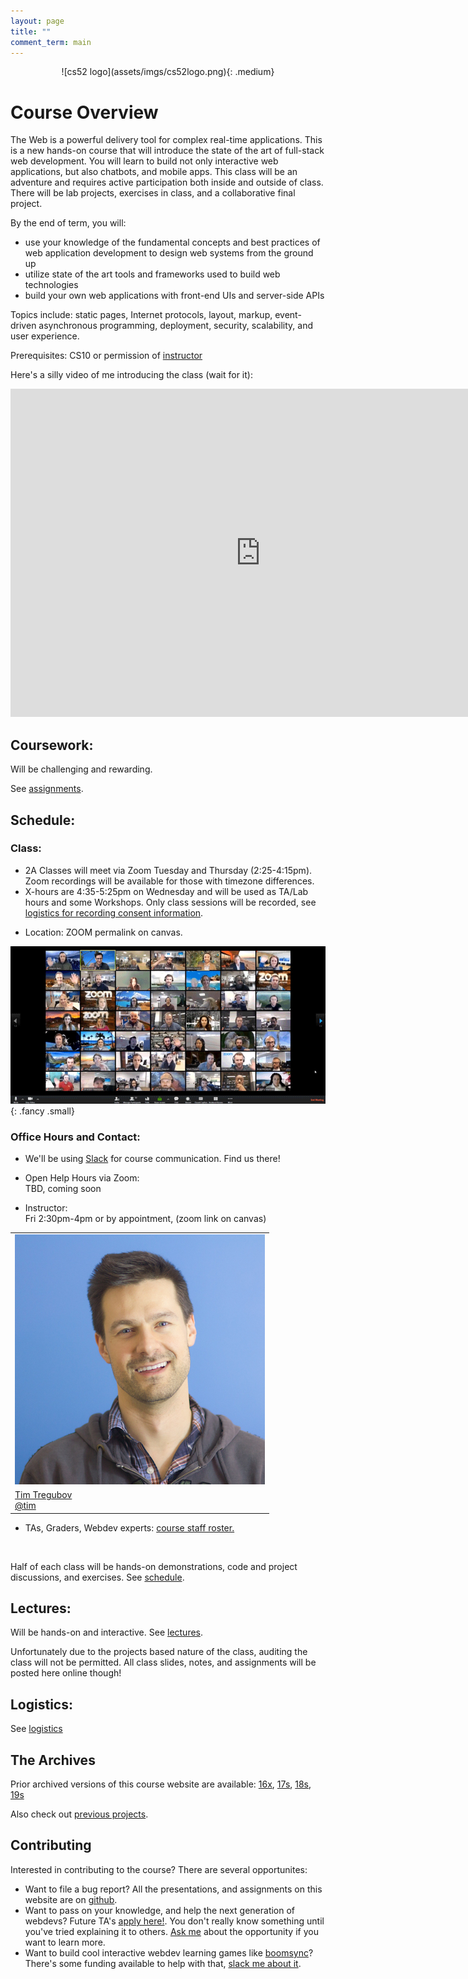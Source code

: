 ```yaml
---
layout: page
title: ""
comment_term: main
---
```



<div markdown="1" style="text-align:center">
![cs52 logo](assets/imgs/cs52logo.png){: .medium}
</div>

# Course Overview

The Web is a powerful delivery tool for complex real-time applications. This is a new hands-on course that will introduce the state of the art of full-stack web development. You will learn to build not only interactive web applications, but also chatbots, and mobile apps. This class will be an adventure and requires active participation both inside and outside of class. There will be lab projects, exercises in class, and a collaborative final project.

By the end of term, you will:

* use your knowledge of the fundamental concepts and best practices of web application development to design web systems from the ground up
* utilize state of the art tools and frameworks used to build web technologies
* build your own web applications with front-end UIs and server-side APIs

Topics include: static pages, Internet protocols, layout, markup, event-driven asynchronous programming, deployment, security, scalability, and user experience.

Prerequisites: CS10 or permission of [instructor](mailto:tim@cs.dartmouth.edu)

Here's a silly video of me introducing the class (wait for it):
<iframe scrolling='no' frameborder='0' style='width: 800px; height: 525px; border:0;' src='https://dartmouth.techsmithrelay.com/connector/embed/index/tqVy' webkitallowfullscreen mozallowfullscreen allowfullscreen></iframe>

## Coursework:

Will be challenging and rewarding.

See [assignments](/assignments).

## Schedule:

### Class:

<!-- * 2A Classes will meet Tuesday and Thursday (2:25-4:15pm).<br> -->
* 2A Classes will meet via Zoom Tuesday and Thursday (2:25-4:15pm). Zoom recordings will be available for those with timezone differences.<br>
* X-hours are 4:35-5:25pm on Wednesday and will be used as TA/Lab hours and some Workshops. Only class sessions will be recorded, see [logistics for recording consent information](http://localhost:4000/logistics/#video-recording). <br>
<!-- * Location: LSC 200 -->
* Location: ZOOM permalink on canvas.


![](assets/imgs/zoom.gif){: .fancy .small}

### Office Hours and Contact:

* We'll be using [Slack](https://cs52-dartmouth.slack.com) for course communication. Find us there!

* Open Help Hours via Zoom: <br>
  TBD, coming soon
  <!-- Mon 4-6pm: Sudikoff 213<br>
  Mon 8-10pm: Carson 61<br> -->
  <!-- Weds 4:35-5:25 (when there is no official x-hour): LSC 200<br> -->
  <!-- Thurs 7:30-9:30 pm: Carson 61<br>
  Sun 6-9 pm: Carson 61<br> -->

* Instructor:<br>
  Fri 2:30pm-4pm or by appointment, (zoom link on canvas)
  <!-- Fri 11am-1pm; or by appointment in Sudikoff 219/007 -->

<table>
  <tr>
    <td>
      <img class="profile fancy" src="assets/imgs/tt_profile.jpg" />
    </td>
  </tr>
  <tr>
    <td>
      <a href="mailto:tim@cs.dartmouth.edu">Tim Tregubov</a><br>
      <a href="https://cs52-dartmouth.slack.com/messages/@tim/">@tim</a>
    </td>
  </tr>
</table>

* TAs, Graders, Webdev experts: <a href="https://www.notion.so/cs52/877dd17791a94bc38f930884a068ab73?v=f655aefd18424e0291ff0960fb724696" target="_blank">course staff roster.</a>

<br>


<div class="rtable rtable--5cols" style="display:none;">

<!-- <div class="rtable rtable--5cols"> -->

  <div style="order:1;" class="rtable-cell"><img class="profile fancy" src="assets/imgs/jiachen.jpg"/></div>
  <div style="order:2;" class="rtable-cell"><a href="mailto:jiachen.jiang.20@dartmouth.edu">Jiachen Jiang</a><br><a href="https://cs52-dartmouth.slack.com/messages/@jcjiang/">@jcjiang</a></div>
  <div style="order:3;" class="rtable-cell"><br></div>

  <div style="order:4;" class="rtable-cell"><img class="profile fancy" src="assets/imgs/kitten.jpg"/></div>
  <div style="order:5;" class="rtable-cell"><a href="mailto:tbd@dartmouth.edu">tbd</a><br><a href="https://cs52-dartmouth.slack.com/messages/@tbd/">@tbd</a></div>
  <div style="order:6;" class="rtable-cell"><br></div>

  <div style="order:7;" class="rtable-cell"><img class="profile fancy" src="assets/imgs/kitten.jpg"/></div>
  <div style="order:8;" class="rtable-cell"><a href="mailto:tbd@dartmouth.edu">tbd</a><br><a href="https://cs52-dartmouth.slack.com/messages/@tbd/">@tbd</a></div>
  <div style="order:9;" class="rtable-cell"><br></div>

  <div style="order:10;" class="rtable-cell"><img class="profile fancy" src="assets/imgs/annie.jpg"/></div>
  <div style="order:11;" class="rtable-cell"><a href="mailto:yichen.ke.19@dartmouth.edu">Annie Ke</a><br><a href="https://cs52-dartmouth.slack.com/messages/@annieke/">@annieke</a></div>



  <div style="order:1;" class="rtable-cell"><img class="profile fancy" src="assets/imgs/kitten.jpg"/></div>
  <div style="order:2;" class="rtable-cell"><a href="mailto:tbd@dartmouth.edu">tbd</a><br><a href="https://cs52-dartmouth.slack.com/messages/@tbd/">@tbd</a></div>
  <div style="order:3;" class="rtable-cell"><br></div>

  <div style="order:4;" class="rtable-cell"><img class="profile fancy" src="assets/imgs/kitten.jpg"/></div>
  <div style="order:5;" class="rtable-cell"><a href="mailto:tbd@dartmouth.edu">tbd</a><br><a href="https://cs52-dartmouth.slack.com/messages/@tbd/">@tbd</a></div>
  <div style="order:6;" class="rtable-cell"><br></div>

  <div style="order:7;" class="rtable-cell"><img class="profile fancy" src="assets/imgs/kitten.jpg"/></div>
  <div style="order:8;" class="rtable-cell"><a href="mailto:tbd@dartmouth.edu">tbd</a><br><a href="https://cs52-dartmouth.slack.com/messages/@tbd/">@tbd</a></div>
  <div style="order:9;" class="rtable-cell"><br></div>

  <div style="order:10;" class="rtable-cell"><img class="profile fancy" src="assets/imgs/barry.jpg"/></div>
  <div style="order:11;" class="rtable-cell"><a href="mailto:barry.a.yang.18@dartmouth.edu">Barry Yang</a><br><a href="https://cs52-dartmouth.slack.com/messages/@barryyang/">@barryyang</a></div>



  <div style="order:1;" class="rtable-cell"><img class="profile fancy" src="assets/imgs/kitten.jpg"/></div>
  <div style="order:2;" class="rtable-cell"><a href="mailto:tbd@dartmouth.edu">tbd</a><br><a href="https://cs52-dartmouth.slack.com/messages/@tbd/">@tbd</a></div>
  <div style="order:3;" class="rtable-cell"><br></div>

  <div style="order:4;" class="rtable-cell"><img class="profile fancy" src="assets/imgs/kitten.jpg"/></div>
  <div style="order:5;" class="rtable-cell"><a href="mailto:tbd@dartmouth.edu">tbd</a><br><a href="https://cs52-dartmouth.slack.com/messages/@tbd/">@tbd</a></div>
  <div style="order:6;" class="rtable-cell"><br></div>

  <div style="order:7;" class="rtable-cell"><img class="profile fancy" src="assets/imgs/kitten.jpg"/></div>
  <div style="order:8;" class="rtable-cell"><a href="mailto:tbd@dartmouth.edu">tbd</a><br><a href="https://cs52-dartmouth.slack.com/messages/@tbd/">@tbd</a></div>
  <div style="order:9;" class="rtable-cell"><br></div>

  <div style="order:10;" class="rtable-cell"><img class="profile fancy" src="assets/imgs/kitten.jpg"/></div>
  <div style="order:11;" class="rtable-cell"><a href="mailto:tbd@dartmouth.edu">tbd</a><br><a href="https://cs52-dartmouth.slack.com/messages/@tbd/">@tbd</a></div>


  <div style="order:1;" class="rtable-cell"><img class="profile fancy" src="assets/imgs/kitten.jpg"/></div>
  <div style="order:2;" class="rtable-cell"><a href="mailto:tbd@dartmouth.edu">tbd</a><br><a href="https://cs52-dartmouth.slack.com/messages/@tbd/">@tbd</a></div>
  <div style="order:3;" class="rtable-cell"><br></div>

  <div style="order:4;" class="rtable-cell"><img class="profile fancy" src="assets/imgs/kitten.jpg"/></div>
  <div style="order:5;" class="rtable-cell"><a href="mailto:tbd@dartmouth.edu">tbd</a><br><a href="https://cs52-dartmouth.slack.com/messages/@tbd/">@tbd</a></div>
  <div style="order:6;" class="rtable-cell"><br></div>

  <div style="order:7;" class="rtable-cell"><img class="profile fancy" src="assets/imgs/kitten.jpg"/></div>
  <div style="order:8;" class="rtable-cell"><a href="mailto:tbd@dartmouth.edu">tbd</a><br><a href="https://cs52-dartmouth.slack.com/messages/@tbd/">@tbd</a></div>
  <div style="order:9;" class="rtable-cell"><br></div>

  <div style="order:10;" class="rtable-cell"><img class="profile fancy" src="assets/imgs/kitten.jpg"/></div>
  <div style="order:11;" class="rtable-cell"><a href="mailto:tbd@dartmouth.edu">tbd</a><br><a href="https://cs52-dartmouth.slack.com/messages/@tbd/">@tbd</a></div>

  <div style="order:1;" class="rtable-cell"><img class="profile fancy" src="assets/imgs/kitten.jpg"/></div>
  <div style="order:2;" class="rtable-cell"><a href="mailto:tbd@dartmouth.edu">tbd</a><br><a href="https://cs52-dartmouth.slack.com/messages/@tbd/">@tbd</a></div>
  <div style="order:3;" class="rtable-cell"><br></div>

  <div style="order:4;" class="rtable-cell"><img class="profile fancy" src="assets/imgs/kitten.jpg"/></div>
  <div style="order:5;" class="rtable-cell"><a href="mailto:tbd@dartmouth.edu">tbd</a><br><a href="https://cs52-dartmouth.slack.com/messages/@tbd/">@tbd</a></div>
  <div style="order:6;" class="rtable-cell"><br></div>

  <div style="order:7;" class="rtable-cell"><img class="profile fancy" src="assets/imgs/kitten.jpg"/></div>
  <div style="order:8;" class="rtable-cell"><a href="mailto:tbd@dartmouth.edu">tbd</a><br><a href="https://cs52-dartmouth.slack.com/messages/@tbd/">@tbd</a></div>
  <div style="order:9;" class="rtable-cell"><br></div>

  <div style="order:10;" class="rtable-cell"><img class="profile fancy" src="assets/imgs/kitten.jpg"/></div>
  <div style="order:11;" class="rtable-cell"><a href="mailto:tbd@dartmouth.edu">tbd</a><br><a href="https://cs52-dartmouth.slack.com/messages/@tbd/">@tbd</a></div>

</div>

Half of each class will be hands-on demonstrations, code and project discussions, and exercises. See [schedule](/schedule).

## Lectures:

Will be hands-on and interactive. See [lectures](/lectures).

Unfortunately due to the projects based nature of the class, auditing the class will not be permitted. All class slides, notes, and assignments will be posted here online though!

<!-- Additionally [DALI Lab Open Lab Nights](http://dali.dartmouth.edu/news-posts/dali-open-lab-hours) are a good time to get help with webdev from myself and DALI mentors. -->

## Logistics:

See [logistics](/logistics)

## The Archives 

Prior archived versions of this course website are available: [16x](https://dartmouth-cs52-16x.github.io/), [17s](https://dartmouth-cs52-17s.github.io/), [18s](https://dartmouth-cs52-18s.github.io/), [19s](https://dartmouth-cs52-19s.github.io/)

Also check out [previous projects](assignments/project).

## Contributing

Interested in contributing to the course?  There are several opportunites:

*  Want to file a bug report?  All the presentations, and assignments on this website are on [github](https://github.com/dartmouth-cs52/dartmouth-cs52.github.io).
* Want to pass on your knowledge, and help the next generation of webdevs? Future TA's <a href="http://cs52.me/ta/" target="_blank">apply here!</a>.  You don't really know something until you've tried explaining it to others. [Ask me](https://cs52-dartmouth.slack.com/messages/@tim/) about the opportunity if you want to learn more. 
* Want to build cool interactive webdev learning games like [boomsync](http://boomsync.me)? There's some funding available to help with that, [slack me about it](https://cs52-dartmouth.slack.com/messages/@tim/).

<!-- <script>
var proxyUrl = 'https://glacial-fjord-69804.herokuapp.com/',
    targetUrl = 'https://www.notion.so/api/v3/queryCollection'

var data = {"collectionId":"3d23ca2c-401d-4d1b-998b-21287337caa4","collectionViewId":"f655aefd-1842-4e02-91ff-0960fb724696","query":{"aggregate":[{"id":"count","type":"title","view_type":"gallery","aggregation_type":"count"}],"filter":[],"sort":[],"filter_operator":"and"},"loader":{"type":"table","limit":70,"userTimeZone":"America/New_York","userLocale":"en","loadContentCover":true}}
;

fetch(proxyUrl + targetUrl, {
  method: 'POST', 
  body: JSON.stringify(data), 
  headers:{
    'Content-Type': 'application/json'
  }
})
.then(res => res.json())
.then(response => {
  console.log('Success:', JSON.stringify(response.recordMap.block));
})
.catch(error => console.error('Error:', error));
 
</script> -->